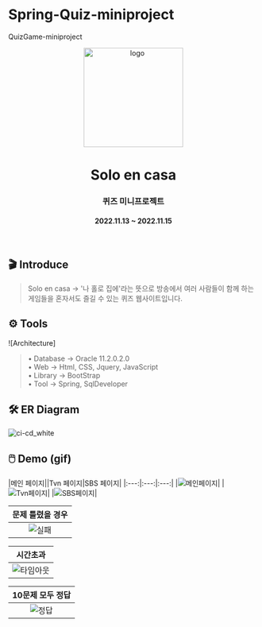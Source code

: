 # Spring-Quiz-miniproject
QuizGame-miniproject

<p align="middle" >
    <img width="200px" src="https://github.com/lshyunee/Spring-Quiz-miniproject/assets/147044110/a1fc2acd-5008-49bb-9039-8f6303ff8e14" border='0' alt="logo"/>
</p>
<h1 align="middle">Solo en casa</h1>
<h3 align="middle">퀴즈 미니프로젝트</h3>
<h4 align="middle">2022.11.13 ~ 2022.11.15</h4>
<br />

## 🎬 Introduce
> Solo en casa -> '나 홀로 집에'라는 뜻으로 방송에서 여러 사람들이 함께 하는 게임들을 혼자서도 즐길 수 있는 퀴즈 웹사이트입니다. <br>


## ⚙️ Tools
![Architecture]
> • Database → Oracle 11.2.0.2.0 <br>
> • Web → Html, CSS, Jquery, JavaScript <br>
> • Library → BootStrap <br>
> • Tool → Spring, SqlDeveloper


## 🛠 ER Diagram
![ci-cd_white](https://github.com/lshyunee/Spring-Quiz-miniproject/assets/147044110/b8e751a1-cf69-483c-817f-5095e1454dd2)

## 🖱️ Demo (gif)
|메인 페이지||Tvn 페이지|SBS 페이지|
|:---:|:---:|:---:|
|![메인페이지](https://github.com/lshyunee/Spring-Quiz-miniproject/assets/147044110/dc20a634-ed66-4c5f-be3e-77a0ec85dd63)|
|![Tvn페이지](https://github.com/lshyunee/Spring-Quiz-miniproject/assets/147044110/1c83c245-f6ef-4e84-ab46-6e5b2b7a76a0)|
|![SBS페이지](https://github.com/lshyunee/Spring-Quiz-miniproject/assets/147044110/751894f9-5614-44fb-9652-667b6e228da9)|

|문제 틀렸을 경우|
|:---:|
|![실패](https://github.com/lshyunee/Spring-Quiz-miniproject/assets/147044110/4a5d26af-6d35-4738-b9d9-436ea197adfe)|

|시간초과|
|:---:|
|![타임아웃](https://github.com/lshyunee/Spring-Quiz-miniproject/assets/147044110/b05ab005-c12d-4036-a344-be54366adda7)|

|10문제 모두 정답|
|:---:|
|![정답](https://github.com/lshyunee/Spring-Quiz-miniproject/assets/147044110/28d08fb8-8178-497c-b20d-eda60c23605a)|
